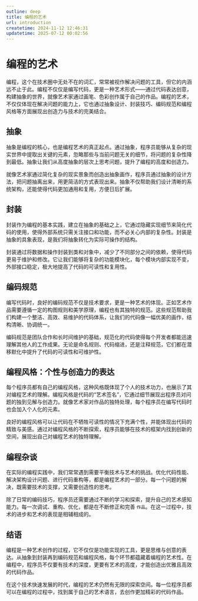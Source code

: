 ```yaml
---
outline: deep
title: 编程的艺术
url: introduction
createtime: 2024-11-12 12:46:31
updatetime: 2025-07-12 00:02:56
---
```


# 编程的艺术

编程，这个在技术圈中无处不在的词汇，常常被视作解决问题的工具，但它的内涵远不止于此。编程不仅仅是编写代码，更是一种艺术形式——通过代码表达创意，构建抽象的世界，就像艺术家通过画笔、色彩创作属于自己的作品。编程的艺术，不仅仅体现在解决问题的能力上，它也通过抽象设计、封装技巧、编码规范和编程风格等方面展现出创造力与技术的完美结合。

## 抽象

抽象是编程的核心，也是编程艺术的真正起点。通过抽象，程序员能够从复杂的现实世界中提取出关键的元素，忽略那些与当前问题无关的细节，将问题的复杂性降到最低。抽象让我们从高度抽象的层次上思考问题，提升了编程的高度和创造力。

就像艺术家通过简化复杂的现实景象而创造出抽象画作，程序员通过抽象的设计方法，把问题抽离出来，用更简洁的方式表现出来。抽象不仅帮助我们设计清晰的系统架构，还能使得代码更加通用和复用，方便日后扩展。


## 封装

封装作为编程的基本实践，建立在抽象的基础之上，它通过隐藏实现细节来简化代码的使用，使得外部系统只需关注接口和功能，而不必关心内部的复杂性。封装是抽象的具象表现，是我们将抽象转化为实际可操作的结构。

封装通过将数据和操作封装到类和对象中，减少了不同部分之间的依赖，使得代码更易于维护和修改。它让我们能够将复杂的功能模块化，每个模块内部实现不变，外部接口稳定，极大地提高了代码的可读性和复用性。


## 编码规范
编写代码时，良好的编码规范不仅是技术要求，更是一种艺术的体现。正如艺术作品需要遵循一定的构图规则和美学原理，编程也有其独特的规范。这些规范帮助我们构建一个整洁、高效、易维护的代码体系，让我们的代码像一幅优美的画作，结构清晰、协调统一。

编码规范是团队合作和长时间维护的基础，规范化的代码使得每个开发者都能迅速理解其他人的工作成果。无论是命名规则、代码缩进，还是注释规范，它们都在潜移默化中提升了代码的可读性和可维护性。


## 编程风格：个性与创造力的表达
每个程序员都有自己的编程风格，这种风格既体现了个人的技术功力，也展示了其对编程艺术的理解。编程风格是代码的“艺术签名”，它通过细节展现出程序员对问题的独到见解与创造力。就像艺术家对作品的独特处理，每个程序员在编写代码时也会加入个人化的元素。

良好的编程风格可以让代码在不牺牲可读性的情况下充满个性，并能体现出代码的精致与美感。通过对编程风格的不断探索，程序员能够在技术的框架内找到创新的空间，展现出自己对编程艺术的独特理解。


## 编程杂谈
在实际的编程实践中，我们常常遇到需要平衡技术与艺术的挑战。优化代码性能、解决架构设计问题、进行代码重构等，都是编程艺术的一部分。每一个问题的解决，既需要技术的支撑，又需要创造性的思考。

除了日常的编码技巧，程序员还需要通过不断的学习和探索，提升自己的艺术感知能力。每一次调试、重构、优化，都是在不断修正和完善 `作品`。在这一过程中，技术的进步和艺术的表现是相辅相成的。


## 结语
编程是一种艺术创作的过程，它不仅仅是功能实现的工具，更是思维与创意的表达。从抽象到封装再到编码规范和编程风格，每个环节都蕴藏着编程的艺术性。在编程中，程序员不仅要有技术的深度，更要有艺术的高度，才能创造出优雅且高效的代码作品。

在这个技术快速发展的时代，编程的艺术仍然有无限的探索空间。每一位程序员都可以在编程的过程中，找到属于自己的艺术语言，去创作更加精彩的代码作品。
